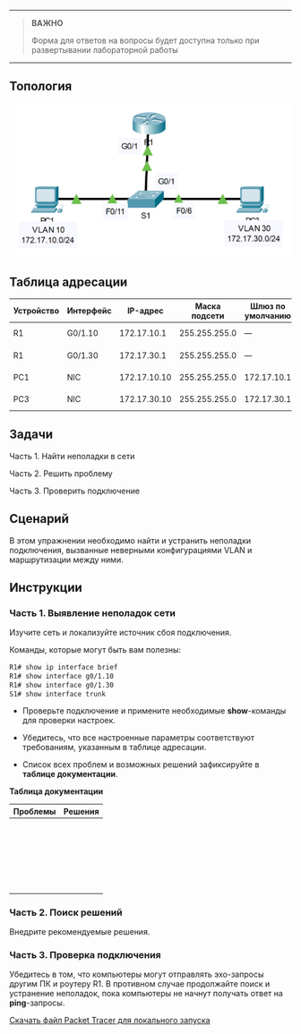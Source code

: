
---

> **ВАЖНО**
> 
> Форма для ответов на вопросы будет доступна только при развертывании лабораторной работы 

---

## Топология

![](./assets/topology.png)

## Таблица адресации

| Устройство | Интерфейс | IP-адрес     | Маска подсети | Шлюз по умолчанию | VLAN    |
|------------|-----------|--------------|---------------|-------------------|---------|
| R1         | G0/1.10   | 172.17.10.1  | 255.255.255.0 | —                 | VLAN 10 |
| R1         | G0/1.30   | 172.17.30.1  | 255.255.255.0 | —                 | VLAN 30 |
| PC1        | NIC       | 172.17.10.10 | 255.255.255.0 | 172.17.10.1       | VLAN 10 |
| PC3        | NIC       | 172.17.30.10 | 255.255.255.0 | 172.17.30.1       | VLAN 30 |

## Задачи

Часть 1. Найти неполадки в сети

Часть 2. Решить проблему

Часть 3. Проверить подключение

## Сценарий

В этом упражнении необходимо найти и устранить неполадки подключения, вызванные неверными конфигурациями VLAN и маршрутизации между ними.

## Инструкции

### Часть 1. Выявление неполадок сети

Изучите сеть и локализуйте источник сбоя подключения.

Команды, которые могут быть вам полезны:

```
R1# show ip interface brief
R1# show interface g0/1.10
R1# show interface g0/1.30
S1# show interface trunk
```

-   Проверьте подключение и примените необходимые **show**-команды для проверки настроек.

-   Убедитесь, что все настроенные параметры соответствуют требованиям, указанным в таблице адресации.

-   Список всех проблем и возможных решений зафиксируйте в **таблице документации**.

**Таблица документации**

| Проблемы | Решения |
|----------|---------|
| &nbsp;   |         |
| &nbsp;   |         |
| &nbsp;   |         |
| &nbsp;   |         |
| &nbsp;   |         |
| &nbsp;   |         |

### Часть 2. Поиск решений

Внедрите рекомендуемые решения.

### Часть 3. Проверка подключения

Убедитесь в том, что компьютеры могут отправлять эхо-запросы другим ПК и роутеру R1. В противном случае продолжайте поиск и устранение неполадок, пока компьютеры не начнут получать ответ на **ping**-запросы.

[Скачать файл Packet Tracer для локального запуска](./assets/4.4.8-lab.pka)
